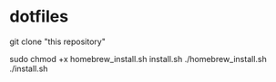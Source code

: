 # dotfiles

git clone "this repository"

sudo chmod +x homebrew_install.sh install.sh
./homebrew_install.sh
./install.sh

